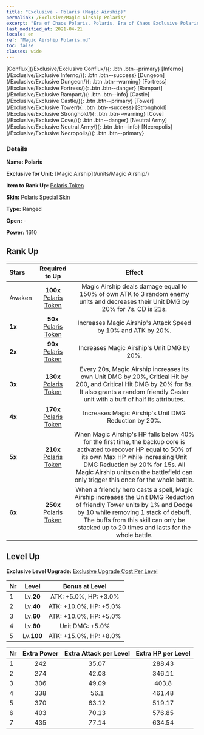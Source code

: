 ```yaml
---
title: "Exclusive - Polaris (Magic Airship)"
permalink: /Exclusive/Magic Airship Polaris/
excerpt: "Era of Chaos Polaris. Polaris. Era of Chaos Exclusive Polaris. Magic Airship Exclusive."
last_modified_at: 2021-04-21
locale: en
ref: "Magic Airship Polaris.md"
toc: false
classes: wide
---
```

 [Conflux](/Exclusive/Exclusive Conflux/){: .btn .btn--primary} [Inferno](/Exclusive/Exclusive Inferno/){: .btn .btn--success} [Dungeon](/Exclusive/Exclusive Dungeon/){: .btn .btn--warning} [Fortress](/Exclusive/Exclusive Fortress/){: .btn .btn--danger} [Rampart](/Exclusive/Exclusive Rampart/){: .btn .btn--info} [Castle](/Exclusive/Exclusive Castle/){: .btn .btn--primary} [Tower](/Exclusive/Exclusive Tower/){: .btn .btn--success} [Stronghold](/Exclusive/Exclusive Stronghold/){: .btn .btn--warning} [Cove](/Exclusive/Exclusive Cove/){: .btn .btn--danger} [Neutral Army](/Exclusive/Exclusive Neutral Army/){: .btn .btn--info} [Necropolis](/Exclusive/Exclusive Necropolis/){: .btn .btn--primary} 

### Details
 **Name: Polaris** 

 **Exclusive for Unit:** [Magic Airship](/units/Magic Airship/) 

 **Item to Rank Up:** [Polaris Token](/Items/con_989/)

 **Skin:** [Polaris Special Skin](/Items/con_657/)

 **Type:** Ranged

 **Open:** -

 **Power:** 1610

## Rank Up

  |     Stars    |  Required to Up | Effect |
  |:-------------|:---------------:|:---------------:|
  |  Awaken  | **100x** [Polaris Token](/Items/con_989/) | Magic Airship deals damage equal to 150% of own ATK to 3 random enemy units and decreases their Unit DMG by 20% for 7s. CD is 21s. |
  | **1x** <i class="fas fa-star"/> | **50x** [Polaris Token](/Items/con_989/) | Increases Magic Airship's Attack Speed by 10% and ATK by 20%. |
  | **2x** <i class="fas fa-star"/> | **90x** [Polaris Token](/Items/con_989/) | Increases Magic Airship's Unit DMG by 20%. |
  | **3x** <i class="fas fa-star"/> | **130x** [Polaris Token](/Items/con_989/) | Every 20s, Magic Airship increases its own Unit DMG by 20%, Critical Hit by 200, and Critical Hit DMG by 20% for 8s. It also grants a random friendly Caster unit with a buff of half its attributes. |
  | **4x** <i class="fas fa-star"/> | **170x** [Polaris Token](/Items/con_989/) | Increases Magic Airship's Unit DMG Reduction by 20%. |
  | **5x** <i class="fas fa-star"/> | **210x** [Polaris Token](/Items/con_989/) | When Magic Airship's HP falls below 40% for the first time, the backup core is activated to recover HP equal to 50% of its own Max HP while increasing Unit DMG Reduction by 20% for 15s. All Magic Airship units on the battlefield can only trigger this once for the whole battle. |
  | **6x** <i class="fas fa-star"/> | **250x** [Polaris Token](/Items/con_989/) | When a friendly hero casts a spell, Magic Airship increases the Unit DMG Reduction of friendly Tower units by 1% and Dodge by 10 while removing 1 stack of debuff. The buffs from this skill can only be stacked up to 20 times and lasts for the whole battle. |


## Level Up
 **Exclusive Level Upgrade:** [Exclusive Upgrade Cost Per Level](/Exclusive/ExclusiveUpgradeCostPerLevel/)

  |  Nr  |   Level  | Bonus at Level |
  |:-----|:--------:|:--------------:|
  | 1 | Lv.**20** | ATK: +5.0%, HP: +3.0% |
  | 2 | Lv.**40** | ATK: +10.0%, HP: +5.0% |
  | 3 | Lv.**60** | ATK: +10.0%, HP: +5.0% |
  | 4 | Lv.**80** | Unit DMG: +5.0% |
  | 5 | Lv.**100** | ATK: +15.0%, HP: +8.0% |


  |  Nr  |  Extra Power | Extra Attack per Level | Extra HP per Level |
  |:-----|:--------:|:--------:|:--------:|
  | 1 | 242 | 35.07 | 288.43 |
  | 2 | 274 | 42.08 | 346.11 |
  | 3 | 306 | 49.09 | 403.8 |
  | 4 | 338 | 56.1 | 461.48 |
  | 5 | 370 | 63.12 | 519.17 |
  | 6 | 403 | 70.13 | 576.85 |
  | 7 | 435 | 77.14 | 634.54 |


